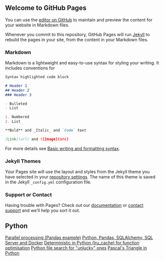 ## Welcome to GitHub Pages

You can use the [editor on GitHub](https://github.com/khalidmammadov/khalidmammadov.github.io/edit/main/README.md) to maintain and preview the content for your website in Markdown files.

Whenever you commit to this repository, GitHub Pages will run [Jekyll](https://jekyllrb.com/) to rebuild the pages in your site, from the content in your Markdown files.

### Markdown

Markdown is a lightweight and easy-to-use syntax for styling your writing. It includes conventions for

```markdown
Syntax highlighted code block

# Header 1
## Header 2
### Header 3

- Bulleted
- List

1. Numbered
2. List

**Bold** and _Italic_ and `Code` text

[Link](url) and ![Image](src)
```

For more details see [Basic writing and formatting syntax](https://docs.github.com/en/github/writing-on-github/getting-started-with-writing-and-formatting-on-github/basic-writing-and-formatting-syntax).

### Jekyll Themes

Your Pages site will use the layout and styles from the Jekyll theme you have selected in your [repository settings](https://github.com/khalidmammadov/khalidmammadov.github.io/settings/pages). The name of this theme is saved in the Jekyll `_config.yml` configuration file.

### Support or Contact

Having trouble with Pages? Check out our [documentation](https://docs.github.com/categories/github-pages-basics/) or [contact support](https://support.github.com/contact) and we’ll help you sort it out.

## Python
[Parallel processing (Pandas example)](python/pandas_parallel.md)
[Python, Pandas, SQLAlchemy, SQL Server and Docker](python/python_pandas_sqlalchemy_sqlserver_docker.md)
[Deterministic in Python (lru_cache) for function optimisation](python/lru_cache.md)
[Python file search for "unlucky" ones](python/file_search.md)
[Pascal's Triangle in Python](python/pascal.md)
